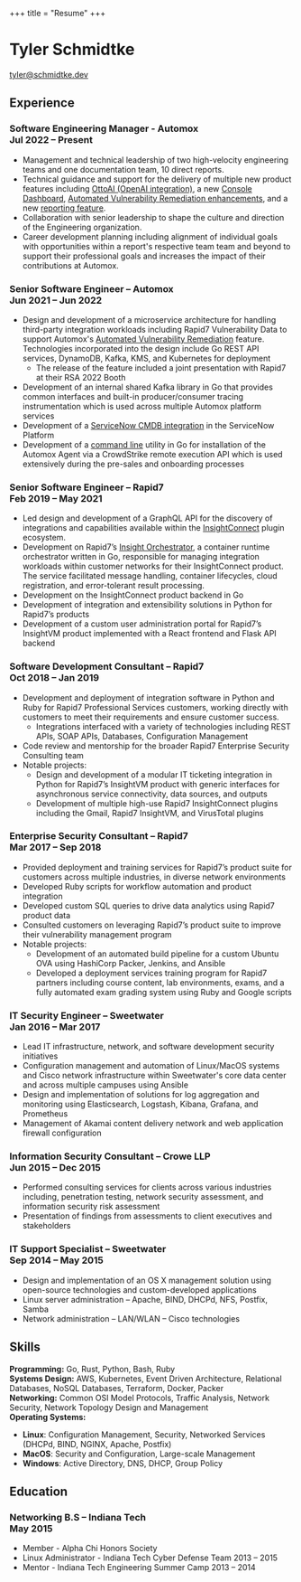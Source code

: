 +++
title = "Resume"
+++

# Tyler Schmidtke  

[tyler@schmidtke.dev](mailto:tyler@schmidtke.dev)
<br>

## Experience

### Software Engineering Manager - Automox<br>Jul 2022 – Present

* Management and technical leadership of two high-velocity engineering teams and one documentation team, 10 direct
  reports.
* Technical guidance and support for the delivery of multiple new product features
  including [OttoAI (OpenAI integration)](https://www.automox.com/resources/ask-otto), a
  new [Console Dashboard](https://help.automox.com/hc/en-us/articles/5384485429396-Automox-Console-Dashboard), [Automated Vulnerability Remediation enhancements](https://www.automox.com/features/vulnerability-remediation),
  and a new [reporting feature](https://help.automox.com/hc/en-us/articles/10402651969684-Policy-Results-Report).
* Collaboration with senior leadership to shape the culture and direction of the Engineering organization.
* Career development planning including alignment of individual goals with opportunities within a report's respective
  team team and beyond to support their professional goals and increases the impact of their contributions at Automox.

### Senior Software Engineer – Automox<br>Jun 2021 – Jun 2022

* Design and development of a microservice architecture for handling third-party integration workloads including Rapid7
  Vulnerability Data to support
  Automox's [Automated Vulnerability Remediation](https://www.automox.com/features/vulnerability-remediation) feature.
  Technologies incorporated into the design include Go REST API services, DynamoDB, Kafka, KMS, and Kubernetes for
  deployment
    * The release of the feature included a joint presentation with Rapid7 at their RSA 2022 Booth
* Development of an internal shared Kafka library in Go that provides common interfaces and built-in producer/consumer
  tracing instrumentation which is used across multiple Automox platform services
* Development of
  a [ServiceNow CMDB integration](https://store.servicenow.com/sn_appstore_store.do#!/store/application/f377c1848772b410490f52883cbb353d/1.0.6)
  in the ServiceNow Platform
* Development of a [command line](https://help.automox.com/hc/en-us/articles/13386066337172-Automox-Agent-Deployer)
  utility in Go for installation of the Automox Agent via a CrowdStrike remote execution API which is used extensively
  during the pre-sales and onboarding processes

### Senior Software Engineer – Rapid7<br>Feb 2019 – May 2021

* Led design and development of a GraphQL API for the discovery of integrations and capabilities available within
  the [InsightConnect](https://www.rapid7.com/products/insightconnect/) plugin ecosystem.
* Development on Rapid7’s [Insight Orchestrator](https://docs.rapid7.com/insightconnect/orchestrator), a container
  runtime orchestrator written in Go, responsible for managing integration workloads within customer networks for their
  InsightConnect product. The service facilitated message handling, container lifecycles, cloud registration, and
  error-tolerant result processing.
* Development on the InsightConnect product backend in Go
* Development of integration and extensibility solutions in Python for Rapid7’s products
* Development of a custom user administration portal for Rapid7’s InsightVM product implemented with a React frontend
  and Flask API backend

### Software Development Consultant – Rapid7<br>Oct 2018 – Jan 2019

* Development and deployment of integration software in Python and Ruby for Rapid7 Professional Services customers,
  working directly with customers to meet their requirements and ensure customer success.
    * Integrations interfaced with a variety of technologies including REST APIs, SOAP APIs, Databases, Configuration
      Management
* Code review and mentorship for the broader Rapid7 Enterprise Security Consulting team
* Notable projects:
    * Design and development of a modular IT ticketing integration in Python for Rapid7’s InsightVM product with generic
      interfaces for asynchronous service connectivity, data sources, and outputs
    * Development of multiple high-use Rapid7 InsightConnect plugins including the Gmail, Rapid7 InsightVM, and
      VirusTotal plugins

### Enterprise Security Consultant – Rapid7<br>Mar 2017 – Sep 2018

* Provided deployment and training services for Rapid7’s product suite for customers across multiple industries, in
  diverse network environments
* Developed Ruby scripts for workflow automation and product integration
* Developed custom SQL queries to drive data analytics using Rapid7 product data
* Consulted customers on leveraging Rapid7’s product suite to improve their vulnerability management program
* Notable projects:
    * Development of an automated build pipeline for a custom Ubuntu OVA using HashiCorp Packer, Jenkins, and Ansible
    * Developed a deployment services training program for Rapid7 partners including course content, lab environments,
      exams, and a fully automated exam grading system using Ruby and Google scripts

### IT Security Engineer – Sweetwater<br>Jan 2016 – Mar 2017

* Lead IT infrastructure, network, and software development security initiatives
* Configuration management and automation of Linux/MacOS systems and Cisco network infrastructure within Sweetwater's
  core data center and across multiple campuses using Ansible
* Design and implementation of solutions for log aggregation and monitoring using Elasticsearch, Logstash, Kibana,
  Grafana, and Prometheus
* Management of Akamai content delivery network and web application firewall configuration

### Information Security Consultant – Crowe LLP<br>Jun 2015 – Dec 2015

* Performed consulting services for clients across various industries including, penetration testing, network security
  assessment, and information security risk assessment
* Presentation of findings from assessments to client executives and stakeholders

### IT Support Specialist – Sweetwater<br>Sep 2014 – May 2015

* Design and implementation of an OS X management solution using open-source technologies and custom-developed
  applications
* Linux server administration – Apache, BIND, DHCPd, NFS, Postfix, Samba
* Network administration – LAN/WLAN – Cisco technologies

## Skills

**Programming:** Go, Rust, Python, Bash, Ruby<br>
**Systems Design:** AWS, Kubernetes, Event Driven Architecture, Relational Databases, NoSQL Databases, Terraform,
Docker, Packer<br>
**Networking:** Common OSI Model Protocols, Traffic Analysis, Network Security, Network Topology Design and Management<br>
**Operating Systems:**

* **Linux**: Configuration Management, Security, Networked Services (DHCPd, BIND, NGINX, Apache, Postfix)
* **MacOS**: Security and Configuration, Large-scale Management
* **Windows**: Active Directory, DNS, DHCP, Group Policy

## Education

### Networking B.S – Indiana Tech<br>May 2015

- Member - Alpha Chi Honors Society
- Linux Administrator - Indiana Tech Cyber Defense Team 2013 – 2015
- Mentor - Indiana Tech Engineering Summer Camp 2013 – 2014
